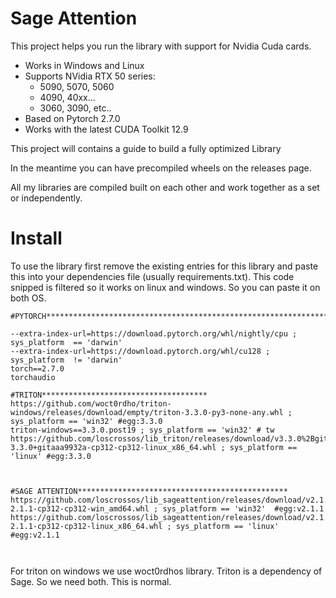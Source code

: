# Sage Attention



This project helps you run the library with support for Nvidia Cuda cards.

- Works in Windows and Linux
- Supports NVidia RTX 50 series:
    - 5090, 5070, 5060
    - 4090, 40xx...
    - 3060, 3090, etc..
- Based on Pytorch 2.7.0
- Works with the latest CUDA Toolkit 12.9



This project will contains a guide to build a fully optimized Library

In the meantime you can have precompiled wheels on the releases page. 

All my libraries are compiled built on each other and work together as a set or independently.

# Install

To use the library first remove the existing entries for this library and paste this into your dependencies file (usually requirements.txt). 
This code snipped is filtered so it works on linux and windows. So you can paste it on both OS.

```
#PYTORCH*********************************************************************

--extra-index-url=https://download.pytorch.org/whl/nightly/cpu ; sys_platform  == 'darwin'
--extra-index-url=https://download.pytorch.org/whl/cu128 ; sys_platform  != 'darwin'
torch==2.7.0
torchaudio

#TRITON*************************************
https://github.com/woct0rdho/triton-windows/releases/download/empty/triton-3.3.0-py3-none-any.whl ; sys_platform == 'win32' #egg:3.3.0
triton-windows==3.3.0.post19 ; sys_platform == 'win32' # tw
https://github.com/loscrossos/lib_triton/releases/download/v3.3.0%2Bgit766f7fa9/triton-3.3.0+gitaaa9932a-cp312-cp312-linux_x86_64.whl ; sys_platform == 'linux' #egg:3.3.0



#SAGE ATTENTION***********************************************
https://github.com/loscrossos/lib_sageattention/releases/download/v2.1.1_crossos00/sageattention-2.1.1-cp312-cp312-win_amd64.whl ; sys_platform == 'win32'  #egg:v2.1.1
https://github.com/loscrossos/lib_sageattention/releases/download/v2.1.1_crossos00/sageattention-2.1.1-cp312-cp312-linux_x86_64.whl ; sys_platform == 'linux' #egg:v2.1.1



```

For triton on windows we use woct0rdhos library.
Triton is a dependency of Sage. So we need both. This is normal.